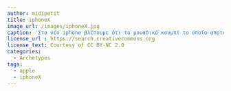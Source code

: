```yaml
---
author: midipetit
title: iphoneX
image_url: /images/iphoneX.jpg
caption: 'Στο νέο iphone βλέπουμε ότι το μοναδικό κουμπί το οποίο αποτελούσε βασικό χαρακτηριστικό των κινητών της apple απουσιάζει και η μοναδική διάδραση του χρήστη με το κινητό, είναι η οθόνη αφής.'
license_url : https://search.creativecommons.org
license_text: Courtesy of CC BY-NC 2.0 
categories:
  - Archetypes
tags:
  - apple
  - iphoneX
---
```

